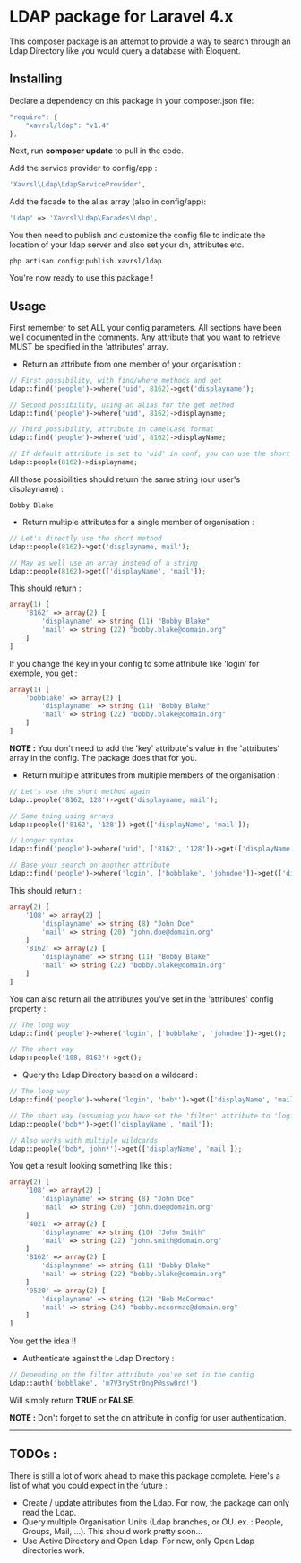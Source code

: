 LDAP package for Laravel 4.x
===========================

This composer package is an attempt to provide a way to search through an Ldap Directory like you would query a database with Eloquent.

Installing
----------
Declare a dependency on this package in your composer.json file:

```javascript
"require": {
	"xavrsl/ldap": "v1.4"
},
```

Next, run **composer update** to pull in the code.

Add the service provider to config/app :

```php
'Xavrsl\Ldap\LdapServiceProvider',
```

Add the facade to the alias array (also in config/app):

```php
'Ldap' => 'Xavrsl\Ldap\Facades\Ldap',
```

You then need to publish and customize the config file to indicate the location of your ldap server and also set your dn, attributes etc.

```
php artisan config:publish xavrsl/ldap
```

You're now ready to use this package !

Usage
-----
First remember to set ALL your config parameters. All sections have been well documented in the comments.
Any attribute that you want to retrieve MUST be specified in the 'attributes' array.

- Return an attribute from one member of your organisation :
```php
// First possibility, with find/where methods and get
Ldap::find('people')->where('uid', 8162)->get('displayname');

// Second possibility, using an alias for the get method
Ldap::find('people')->where('uid', 8162)->displayname;

// Third possibility, attribute in camelCase format
Ldap::find('people')->where('uid', 8162)->displayName;

// If default attribute is set to 'uid' in conf, you can use the short method
Ldap::people(8162)->displayname;
```
All those possibilities should return the same string (our user's displayname) :
```
Bobby Blake
```

- Return multiple attributes for a single member of organisation :
```php
// Let's directly use the short method
Ldap::people(8162)->get('displayname, mail');

// May as well use an array instead of a string
Ldap::people(8162)->get(['displayName', 'mail']);
```
This should return :
```php
array(1) [
    '8162' => array(2) [
        'displayname' => string (11) "Bobby Blake"
        'mail' => string (22) "bobby.blake@domain.org"
    ]
]
```
If you change the key in your config to some attribute like 'login' for exemple, you get :
```php
array(1) [
    'bobblake' => array(2) [
        'displayname' => string (11) "Bobby Blake"
        'mail' => string (22) "bobby.blake@domain.org"
    ]
]
```
**NOTE :** You don't need to add the 'key' attribute's value in the 'attributes' array in the config. The package does that for you.

- Return multiple attributes from multiple members of the organisation :
```php
// Let's use the short method again
Ldap::people('8162, 128')->get('displayname, mail');

// Same thing using arrays
Ldap::people(['8162', '128'])->get(['displayName', 'mail']);

// Longer syntax
Ldap::find('people')->where('uid', ['8162', '128'])->get(['displayName', 'mail']);

// Base your search on another attribute
Ldap::find('people')->where('login', ['bobblake', 'johndoe'])->get(['displayName', 'mail']);
```
This should return :
```php
array(2) [
    '108' => array(2) [
        'displayname' => string (8) "John Doe"
        'mail' => string (20) "john.doe@domain.org"
    ]
    '8162' => array(2) [
        'displayname' => string (11) "Bobby Blake"
        'mail' => string (22) "bobby.blake@domain.org"
    ]
]
```

You can also return all the attributes you've set in the 'attributes' config property :
```php
// The long way
Ldap::find('people')->where('login', ['bobblake', 'johndoe'])->get();

// The short way
Ldap::people('108, 8162')->get();
```

- Query the Ldap Directory based on a wildcard :
```php
// The long way
Ldap::find('people')->where('login', 'bob*')->get(['displayName', 'mail']);

// The short way (assuming you have set the 'filter' attribute to 'login' in config)
Ldap::people('bob*')->get(['displayName', 'mail']);

// Also works with multiple wildcards
Ldap::people('bob*, john*')->get(['displayName', 'mail']);
```
You get a result looking something like this :
```php
array(2) [
    '108' => array(2) [
        'displayname' => string (8) "John Doe"
        'mail' => string (20) "john.doe@domain.org"
    ]
    '4021' => array(2) [
        'displayname' => string (10) "John Smith"
        'mail' => string (22) "john.smith@domain.org"
    ]
    '8162' => array(2) [
        'displayname' => string (11) "Bobby Blake"
        'mail' => string (22) "bobby.blake@domain.org"
    ]
    '9520' => array(2) [
        'displayname' => string (12) "Bob McCormac"
        'mail' => string (24) "bobby.mccormac@domain.org"
    ]
]
```
You get the idea !!

- Authenticate against the Ldap Directory :
```php
// Depending on the filter attribute you've set in the config
Ldap::auth('bobblake', 'm7V3ryStr0ngP@ssw0rd!')
```
Will simply return **TRUE** or **FALSE**.

**NOTE :** Don't forget to set the dn attribute in config for user authentication.
___
TODOs :
-------

There is still a lot of work ahead to make this package complete. Here's a list of what you could expect in the future :

- Create / update attributes from the Ldap. For now, the package can only read the Ldap.
- Query multiple Organisation Units (Ldap branches, or OU. ex. : People, Groups, Mail, ...). This should work pretty soon...
- Use Active Directory and Open Ldap. For now, only Open Ldap directories work.
